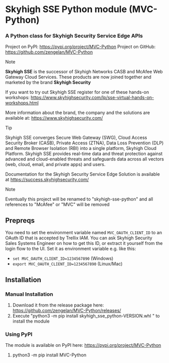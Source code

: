 # Skyhigh SSE Python module (MVC-Python)
### A Python class for Skyhigh Security Service Edge APIs

Project on PyPI: https://pypi.org/project/MVC-Python
Project on GitHub: https://github.com/zengelan/MVC-Python

> [!NOTE]
> **Skyhigh SSE** is the successor of Skyhigh Networks CASB and McAfee Web Gateway Cloud Services. These products are now joined together and marketed by the brand **Skyhigh Security**

If you want to try out Skyhigh SSE register for one of these hands-on workshops: https://www.skyhighsecurity.com/lp/sse-virtual-hands-on-workshops.html

More information about the brand, the company and the solutions are available at: https://www.skyhighsecurity.com/

> [!TIP]
> Skyhigh SSE converges Secure Web Gateway (SWG), Cloud Access Security Broker (CASB), Private Access (ZTNA), Data Loss Prevention (DLP) and Remote Browser Isolation (RBI) into a single platform, Skyhigh Cloud Platform. Skyhigh SSE provides real-time data and threat protection against advanced and cloud-enabled threats and safeguards data across all vectors (web, cloud, email, and private apps) and users.

Documentation for the Skyhigh Security Service Edge Solution is available at https://success.skyhighsecurity.com/

> [!NOTE]
> Eventually this project will be renamed to "skyhigh-sse-python" and all references to "McAfee" or "MVC" will be removed


## Prepreqs
You need to set the environment variable named `MVC_OAUTH_CLIENT_ID` to an OAuth ID that is accepted by Trellix IAM.
You can ask Skyhigh Security Sales Systems Engineer on how to get this ID, or extract it yourself from the login flow to the UI.
Set it as environment variable e.g. like this:

* `set MVC_OAUTH_CLIENT_ID=1234567890`  (Windows)
* `export MVC_OAUTH_CLIENT_ID=1234567890`   (Linux/Mac)

## Installation
### Manual Installation
1. Download it from the release package here: https://github.com/zengelan/MVC-Python/releases/
1. Execute "python3 -m pip install skyhigh_sse_python-VERSION.whl " to install the module

### Using PyPI
The module is available on PyPI here: https://pypi.org/project/MVC-Python
1. python3 -m pip install MVC-Python
